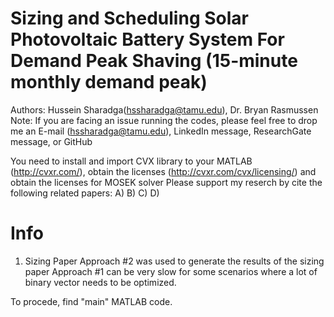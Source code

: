 # Sizing and Scheduling Solar Photovoltaic Battery System For Demand Peak Shaving (15-minute monthly demand peak)
 Authors: Hussein Sharadga(hssharadga@tamu.edu), Dr. Bryan Rasmussen
Note: If you are facing an issue running the codes, please feel free to drop me an E-mail (hssharadga@tamu.edu), LinkedIn message, ResearchGate message, or GitHub


You need to install and import CVX library to your MATLAB (http://cvxr.com/), obtain the licenses (http://cvxr.com/cvx/licensing/) and  obtain the licenses for MOSEK solver
Please support my reserch by cite the following related papers:
A)
B)
C)
D)


# Info

1)  Sizing Paper
Approach #2 was used to generate the results of the sizing paper
Approach #1 can be very slow for some scenarios where a lot of binary vector needs to be optimized.

To procede, find "main" MATLAB code.






